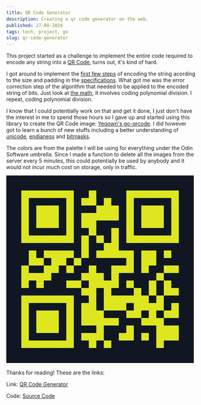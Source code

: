 ```yaml
---
title: QR Code Generator
description: Creating a qr code generator on the web.
published: 27-08-2024
tags: tech, project, go
slug: qr-code-generator
---
```


This project started as a challenge to implement the entire
code required to encode any string into a [QR Code](https://en.wikipedia.org/wiki/QR_code),
turns out, it's kind of hard.

I got around to implement the [first few steps](https://github.com/odin-software/qr/commit/216ba4d1ecb114eb32f7c6454191e0d3848f4db3)
of encoding the string acording to the size and padding in the
[specifications](https://www.qrcode.com/en/about/standards.html).
What got me was the error correction step of the algorithm that
needed to be applied to the encoded string of bits. Just look at
[the math](https://en.wikipedia.org/wiki/Reed%E2%80%93Solomon_error_correction),
it involves coding polynomial division. I repeat, coding
polynomial division.

I know that I could potentially work on that and get it done,
I just don't have the interest in me to spend those hours so
I gave up and started using this library to create the QR Code
image: [Yeqown's go-qrcode](https://github.com/yeqown/go-qrcode?tab=readme-ov-file).
I did however got to learn a bunch of new stuffs including a
better understanding of [unicode](https://www.joelonsoftware.com/2003/10/08/the-absolute-minimum-every-software-developer-absolutely-positively-must-know-about-unicode-and-character-sets-no-excuses),
[endianess](https://en.wikipedia.org/wiki/Endianness) and
[bitmasks](https://www.practical-go-lessons.com/chap-27-enum-iota-and-bitmask#fig:AND-NOT).

The colors are from the palette I will be using for everything
under the Odin Software umbrella. Since I made a function to delete
all the images from the server every 5 minutes, this could potentially
be used by anybody and it would not incur much cost on storage, only
in traffic.

![QR Code](/static/images/qr_c.png "QR Code")

Thanks for reading! These are the links:

Link: [QR Code Generator](https://qr.odin.do)

Code: [Source Code](https://github.com/odin-software/qr)
